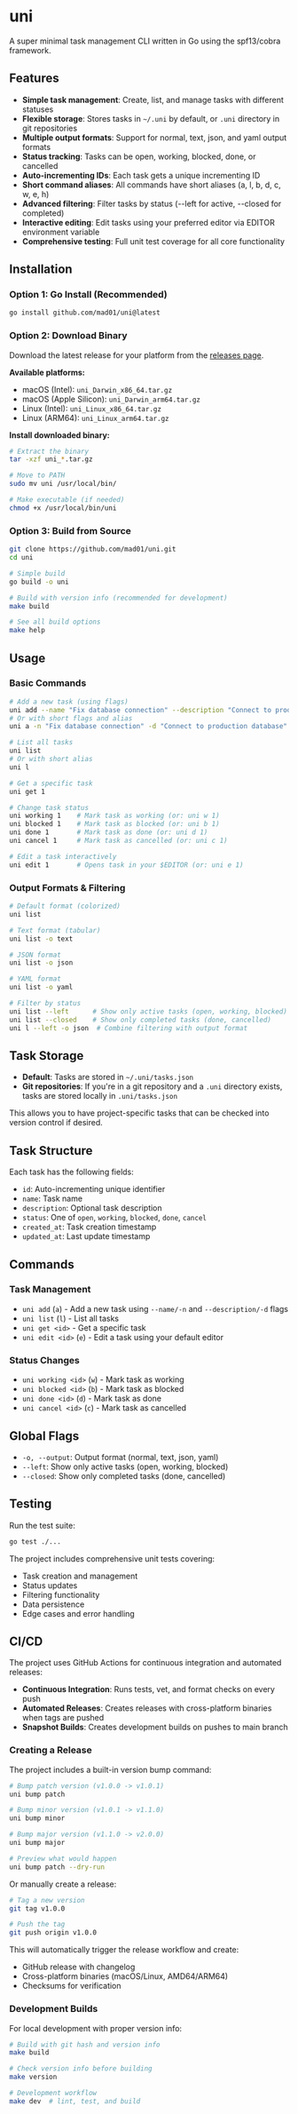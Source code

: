 # uni

A super minimal task management CLI written in Go using the spf13/cobra framework.

## Features

- **Simple task management**: Create, list, and manage tasks with different statuses
- **Flexible storage**: Stores tasks in `~/.uni` by default, or `.uni` directory in git repositories
- **Multiple output formats**: Support for normal, text, json, and yaml output formats
- **Status tracking**: Tasks can be open, working, blocked, done, or cancelled
- **Auto-incrementing IDs**: Each task gets a unique incrementing ID
- **Short command aliases**: All commands have short aliases (a, l, b, d, c, w, e, h)
- **Advanced filtering**: Filter tasks by status (--left for active, --closed for completed)
- **Interactive editing**: Edit tasks using your preferred editor via EDITOR environment variable
- **Comprehensive testing**: Full unit test coverage for all core functionality

## Installation

### Option 1: Go Install (Recommended)
```bash
go install github.com/mad01/uni@latest
```

### Option 2: Download Binary
Download the latest release for your platform from the [releases page](https://github.com/mad01/uni/releases).

**Available platforms:**
- macOS (Intel): `uni_Darwin_x86_64.tar.gz`
- macOS (Apple Silicon): `uni_Darwin_arm64.tar.gz`
- Linux (Intel): `uni_Linux_x86_64.tar.gz`
- Linux (ARM64): `uni_Linux_arm64.tar.gz`

**Install downloaded binary:**
```bash
# Extract the binary
tar -xzf uni_*.tar.gz

# Move to PATH
sudo mv uni /usr/local/bin/

# Make executable (if needed)
chmod +x /usr/local/bin/uni
```

### Option 3: Build from Source
```bash
git clone https://github.com/mad01/uni.git
cd uni

# Simple build
go build -o uni

# Build with version info (recommended for development)
make build

# See all build options
make help
```

## Usage

### Basic Commands

```bash
# Add a new task (using flags)
uni add --name "Fix database connection" --description "Connect to production database"
# Or with short flags and alias
uni a -n "Fix database connection" -d "Connect to production database"

# List all tasks
uni list
# Or with short alias
uni l

# Get a specific task
uni get 1

# Change task status
uni working 1    # Mark task as working (or: uni w 1)
uni blocked 1    # Mark task as blocked (or: uni b 1)
uni done 1       # Mark task as done (or: uni d 1)
uni cancel 1     # Mark task as cancelled (or: uni c 1)

# Edit a task interactively
uni edit 1       # Opens task in your $EDITOR (or: uni e 1)
```

### Output Formats & Filtering

```bash
# Default format (colorized)
uni list

# Text format (tabular)
uni list -o text

# JSON format
uni list -o json

# YAML format
uni list -o yaml

# Filter by status
uni list --left      # Show only active tasks (open, working, blocked)
uni list --closed    # Show only completed tasks (done, cancelled)
uni l --left -o json  # Combine filtering with output format
```

## Task Storage

- **Default**: Tasks are stored in `~/.uni/tasks.json`
- **Git repositories**: If you're in a git repository and a `.uni` directory exists, tasks are stored locally in `.uni/tasks.json`

This allows you to have project-specific tasks that can be checked into version control if desired.

## Task Structure

Each task has the following fields:
- `id`: Auto-incrementing unique identifier
- `name`: Task name
- `description`: Optional task description
- `status`: One of `open`, `working`, `blocked`, `done`, `cancel`
- `created_at`: Task creation timestamp
- `updated_at`: Last update timestamp

## Commands

### Task Management
- `uni add` (`a`) - Add a new task using `--name/-n` and `--description/-d` flags
- `uni list` (`l`) - List all tasks
- `uni get <id>` - Get a specific task
- `uni edit <id>` (`e`) - Edit a task using your default editor

### Status Changes
- `uni working <id>` (`w`) - Mark task as working
- `uni blocked <id>` (`b`) - Mark task as blocked
- `uni done <id>` (`d`) - Mark task as done
- `uni cancel <id>` (`c`) - Mark task as cancelled

## Global Flags

- `-o, --output`: Output format (normal, text, json, yaml)
- `--left`: Show only active tasks (open, working, blocked)
- `--closed`: Show only completed tasks (done, cancelled)

## Testing

Run the test suite:
```bash
go test ./...
```

The project includes comprehensive unit tests covering:
- Task creation and management
- Status updates
- Filtering functionality
- Data persistence
- Edge cases and error handling

## CI/CD

The project uses GitHub Actions for continuous integration and automated releases:

- **Continuous Integration**: Runs tests, vet, and format checks on every push
- **Automated Releases**: Creates releases with cross-platform binaries when tags are pushed
- **Snapshot Builds**: Creates development builds on pushes to main branch

### Creating a Release

The project includes a built-in version bump command:

```bash
# Bump patch version (v1.0.0 -> v1.0.1)
uni bump patch

# Bump minor version (v1.0.1 -> v1.1.0)  
uni bump minor

# Bump major version (v1.1.0 -> v2.0.0)
uni bump major

# Preview what would happen
uni bump patch --dry-run
```

Or manually create a release:

```bash
# Tag a new version
git tag v1.0.0

# Push the tag
git push origin v1.0.0
```

This will automatically trigger the release workflow and create:
- GitHub release with changelog
- Cross-platform binaries (macOS/Linux, AMD64/ARM64)
- Checksums for verification

### Development Builds

For local development with proper version info:

```bash
# Build with git hash and version info
make build

# Check version info before building
make version

# Development workflow
make dev  # lint, test, and build
``` 